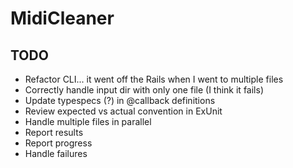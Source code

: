 # MidiCleaner

## TODO

* Refactor CLI... it went off the Rails when I went to multiple files
* Correctly handle input dir with only one file (I think it fails)
* Update typespecs (?) in @callback definitions
* Review expected vs actual convention in ExUnit
* Handle multiple files in parallel
* Report results
* Report progress
* Handle failures
